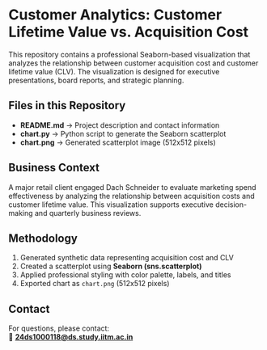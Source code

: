# Customer Analytics: Customer Lifetime Value vs. Acquisition Cost

This repository contains a professional Seaborn-based visualization that analyzes the relationship between customer acquisition cost and customer lifetime value (CLV). The visualization is designed for executive presentations, board reports, and strategic planning.

## Files in this Repository

- **README.md** → Project description and contact information  
- **chart.py** → Python script to generate the Seaborn scatterplot  
- **chart.png** → Generated scatterplot image (512x512 pixels)  

## Business Context

A major retail client engaged Dach Schneider to evaluate marketing spend effectiveness by analyzing the relationship between acquisition costs and customer lifetime value. This visualization supports executive decision-making and quarterly business reviews.

## Methodology

1. Generated synthetic data representing acquisition cost and CLV  
2. Created a scatterplot using **Seaborn (sns.scatterplot)**  
3. Applied professional styling with color palette, labels, and titles  
4. Exported chart as `chart.png` (512x512 pixels)  

## Contact

For questions, please contact:  
📧 **24ds1000118@ds.study.iitm.ac.in**
